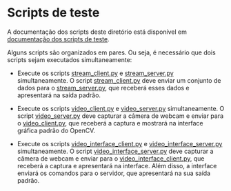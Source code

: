 # Scripts de teste

A documentação dos scripts deste diretório está disponível em [documentação dos scripts de teste](../../../docs/_build/markdown/_autosummary/codigo.interface.teste.md).

Alguns scripts são organizados em pares. Ou seja, é necessário que dois scripts sejam executados simultaneamente:

- Execute os scripts [stream_client.py](stream_client.py) e [stream_server.py](stream_server.py) simultaneamente. O script [stream_client.py](stream_client.py) deve enviar um conjunto de dados para o [stream_server.py](stream_server.py), que receberá esses dados e apresentará na saída padrão.

- Execute os scripts [video_client.py](video_client.py) e [video_server.py](video_server.py) simultaneamente. O script [video_server.py](video_server.py) deve capturar a câmera de webcam e enviar para o [video_client.py](video_client.py), que receberá a captura e mostrará na interface gráfica padrão do OpenCV.

- Execute os scripts [video_interface_client.py](video_interface_client.py) e [video_interface_server.py](video_interface_server.py) simultaneamente. O script [video_interface_server.py](video_interface_server.py) deve capturar a câmera de webcam e enviar para o [video_interface_client.py](video_interface_client.py), que receberá a captura e apresentará na interface. Além disso, a interface enviará os comandos para o servidor, que apresentará na sua saída padrão.
